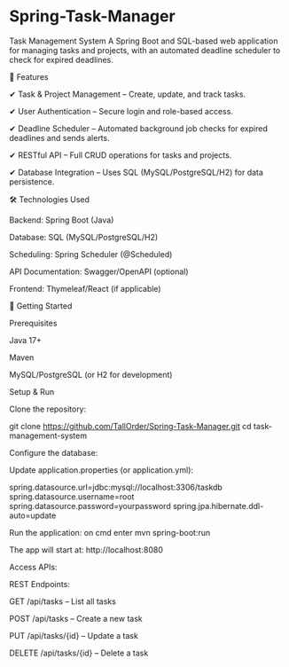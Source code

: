 # Spring-Task-Manager
Task Management System
A Spring Boot and SQL-based web application for managing tasks and projects, with an automated deadline scheduler to check for expired deadlines.

📌 Features

✔ Task & Project Management – Create, update, and track tasks.

✔ User Authentication – Secure login and role-based access.

✔ Deadline Scheduler – Automated background job checks for expired deadlines and sends alerts.

✔ RESTful API – Full CRUD operations for tasks and projects.

✔ Database Integration – Uses SQL (MySQL/PostgreSQL/H2) for data persistence.


🛠 Technologies Used

Backend: Spring Boot (Java)

Database: SQL (MySQL/PostgreSQL/H2)

Scheduling: Spring Scheduler (@Scheduled)

API Documentation: Swagger/OpenAPI (optional)

Frontend: Thymeleaf/React (if applicable)

🚀 Getting Started

Prerequisites

Java 17+

Maven

MySQL/PostgreSQL (or H2 for development)

Setup & Run

Clone the repository:

git clone https://github.com/TallOrder/Spring-Task-Manager.git
cd task-management-system


Configure the database:


Update application.properties (or application.yml):

spring.datasource.url=jdbc:mysql://localhost:3306/taskdb
spring.datasource.username=root
spring.datasource.password=yourpassword
spring.jpa.hibernate.ddl-auto=update

Run the application: on cmd enter mvn spring-boot:run

The app will start at: http://localhost:8080

Access APIs:

REST Endpoints:

GET /api/tasks – List all tasks

POST /api/tasks – Create a new task

PUT /api/tasks/{id} – Update a task

DELETE /api/tasks/{id} – Delete a task

